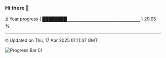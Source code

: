 ### Hi there 👋

⏳ Year progress { ████████▁▁▁▁▁▁▁▁▁▁▁▁▁▁▁▁▁▁▁▁▁▁ } 29.05 %

---

⏰ Updated on Thu, 17 Apr 2025 01:11:47 GMT

![Progress Bar CI](https://github.com/liununu/liununu/workflows/Progress%20Bar%20CI/badge.svg)
